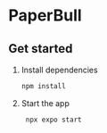 # PaperBull

## Get started

1. Install dependencies

   ```bash
   npm install
   ```

2. Start the app

   ```bash
    npx expo start
   ```
